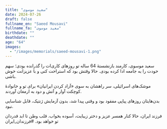 ```yaml
---
title: "سعید موسوی"
date: 2024-07-26
draft: false
fullname_en: "Saeed Mousavi"
fullname_fa: "سعید موسوی"
birthdate: ""
deathdate: ""
age: "64"
images:
  - "/images/memorials/saeed-mousavi-1.png"
---
```


سعید موسوی، کارمند بازنشستۀ 64 ساله 
تو روزهای کاری‌ات را گذرانده بودی؛ سهم خودت را به جامعه ادا کرده بودی. حالا وقتش بود که استراحت کنی و با عزیزانت خوش باشی.  

موشک‌های اسرائیلی، سر راهشان به سوی «آزاد کردن ایرانیان» برای تو و خانوادۀ کوچکت آوار و آتش و دود به ارمغان آوردند. 

بدن‌هایتان روزهای پیاپی مفقود بود و وقتی پیدا شد، بدون آزمایش ژنتیک، قابل شناسایی نبود. 

فرزند ایران، حالا کنار همسر عزیز و دختر زیبایت، آسوده بخواب. قلب وطن تا ابد قدردان تو خواهد بود.
#فرزندان_ایران